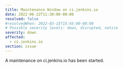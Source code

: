 ```yaml
---
title: Maintenance Window on ci.jenkins.io
date: 2022-06-22T11:30:00-00:00
resolved: false
#resolvedWhen: 2022-03-15T15:45:00-00:00
# Possible severity levels: down, disrupted, notice
severity: down
affected:
  - ci.jenkins.io
section: issue
---
```


A maintenance on ci.jenkins.io has been started.
